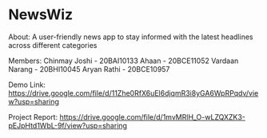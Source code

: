 # NewsWiz

About:
A user-friendly news app to stay informed with the latest headlines across different categories

Members:
Chinmay Joshi  - 20BAI10133
Ahaan          - 20BCE11052
Vardaan Narang - 20BHI10045
Aryan Rathi    - 20BCE10957

Demo Link: 
https://drive.google.com/file/d/11Zhe0RfX6uEl6djqmR3i8yGA6WpRPqdv/view?usp=sharing 

Project Report:
https://drive.google.com/file/d/1mvMRlH_O-wLZQXZK3-pEJpHtd1WbL-9f/view?usp=sharing
